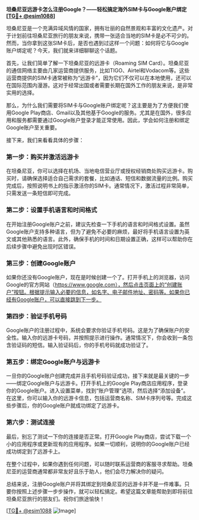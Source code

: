 **坦桑尼亚远游卡怎么注册Google？——轻松搞定海外SIM卡与Google账户绑定[[TG💪+ @esim1088](https://t.me/s/esim1088)]**

坦桑尼亚是一个充满异域风情的国家，拥有壮丽的自然景观和丰富的文化遗产。对于计划前往坦桑尼亚旅行的朋友来说，携带一张适合当地的SIM卡是必不可少的。然而，当你拿到这张SIM卡后，是否也遇到过这样一个问题：如何将它与Google账户绑定呢？今天，我们就来详细聊聊这个话题。

首先，让我们简单了解一下坦桑尼亚的远游卡（Roaming SIM Card）。坦桑尼亚的通信网络主要由几家运营商提供服务，比如TIGO、Airtel和Vodacom等。这些运营商提供的SIM卡通常被称为“远游卡”，因为它们不仅可以在本地使用，还可以在国际范围内漫游。这对于经常出国或者需要长期在国外工作的朋友来说，是非常实用的选择。

那么，为什么我们需要将SIM卡与Google账户绑定呢？这主要是为了方便我们使用Google Play商店、Gmail以及其他基于Google的服务。尤其是在国外，很多应用和服务都需要通过Google账户登录才能正常使用。因此，学会如何注册和绑定Google账户至关重要。

接下来，我们来看看具体的步骤：

### **第一步：购买并激活远游卡**
在坦桑尼亚，你可以选择在机场、当地电信营业厅或授权经销商处购买远游卡。购买时，请确保选择适合自己需求的套餐，比如通话、短信和数据流量的比例。购买完成后，按照说明书上的指示激活你的SIM卡。通常情况下，激活过程非常简单，只需发送一条短信即可完成。

### **第二步：设置手机语言和时间格式**
在开始注册Google账户之前，建议先检查一下手机的语言和时间格式设置。虽然Google账户支持多种语言，但为了避免不必要的麻烦，最好将手机语言设置为英文或其他熟悉的语言。此外，确保手机的时间和日期设置正确，这样可以帮助你在后续步骤中避免出现时区错误。

### **第三步：创建Google账户**
如果你还没有Google账户，现在是时候创建一个了。打开手机上的浏览器，访问Google的官方网站（https://www.google.com），然后点击页面上的“创建账户”按钮。根据提示输入必要的信息，如名字、电子邮件地址、密码等。如果你已经有Google账户，可以直接跳到下一步。

### **第四步：验证手机号码**
Google账户的注册过程中，系统会要求你验证手机号码。这是为了确保账户的安全性。输入你的远游卡号码，并按照提示进行操作。通常情况下，你会收到一条包含验证码的短信。输入验证码后，你的手机号码就成功验证了。

### **第五步：绑定Google账户与远游卡**
一旦你的Google账户创建完成并且手机号码验证成功，接下来就是最关键的一步——绑定Google账户与远游卡。打开手机上的Google Play商店应用程序，登录你的Google账户。进入设置菜单，找到“账户管理”选项，然后选择“添加设备”。在这里，你可以输入你的远游卡信息，包括运营商名称、SIM卡序列号等。完成这些步骤后，你的Google账户就成功绑定了远游卡。

### **第六步：测试连接**
最后，别忘了测试一下你的连接是否正常。打开Google Play商店，尝试下载一个小的应用程序或更新现有的应用程序。如果一切顺利，说明你的Google账户已经成功绑定到了远游卡上。

在整个过程中，如果你遇到任何问题，可以随时联系运营商的客服寻求帮助。坦桑尼亚的运营商通常都非常友好且乐于助人，他们会尽力解决你的疑问。

总结来说，注册Google账户并将其绑定到坦桑尼亚的远游卡并不是一件难事。只要你按照上述步骤一步步操作，就可以轻松搞定。希望这篇文章能帮助到即将前往坦桑尼亚旅行的朋友们。祝你们旅途愉快！

[[TG💪+ @esim1088](https://t.me/s/esim1088) ![Image](https://i.postimg.cc/4NQfJmqS/Snipaste-2025-05-13-00-14-12.png)]